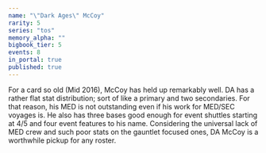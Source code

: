 ```yaml
---
name: "\"Dark Ages\" McCoy"
rarity: 5
series: "tos"
memory_alpha: ""
bigbook_tier: 5
events: 8
in_portal: true
published: true
---
```


For a card so old (Mid 2016), McCoy has held up remarkably well. DA has a rather flat stat distribution; sort of like a primary and two secondaries. For that reason, his MED is not outstanding even if his work for MED/SEC voyages is. He also has three bases good enough for event shuttles starting at 4/5 and four event features to his name. Considering the universal lack of MED crew and such poor stats on the gauntlet focused ones, DA McCoy is a worthwhile pickup for any roster.